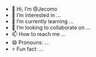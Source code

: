 - 👋 Hi, I’m @Jecomo
- 👀 I’m interested in ...
- 🌱 I’m currently learning ...
- 💞️ I’m looking to collaborate on ...
- 📫 How to reach me ...
- 😄 Pronouns: ...
- ⚡ Fun fact: ...

<!---
Jecomo/Jecomo is a ✨ special ✨ repository because its `README.md` (this file) appears on your GitHub profile.
You can click the Preview link to take a look at your changes.
--->
